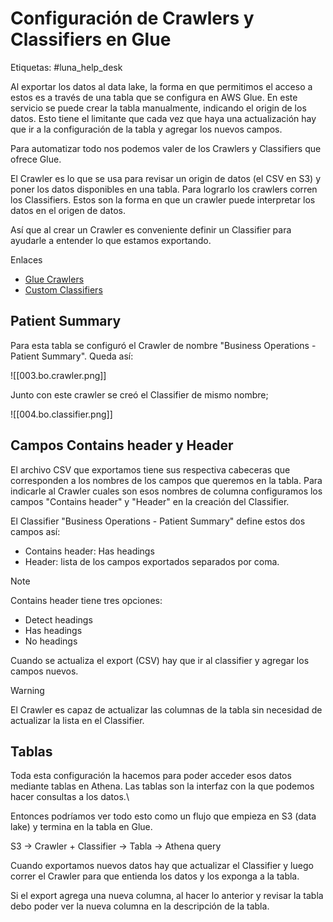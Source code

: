 # Configuración de Crawlers y Classifiers en Glue

Etiquetas: #luna_help_desk 

Al exportar los datos al data lake, la forma en que permitimos el acceso a estos es a través de una tabla que se configura en AWS Glue. En este servicio se puede crear la tabla manualmente, indicando el origin de los datos. Esto tiene el limitante que cada vez que haya una actualización hay que ir a la configuración de la tabla y agregar los nuevos campos.

Para automatizar todo nos podemos valer de los Crawlers y Classifiers que ofrece Glue.

El Crawler es lo que se usa para revisar un origin de datos (el CSV en S3) y poner los datos disponibles en una tabla. Para lograrlo los crawlers corren los Classifiers. Estos son la forma en que un crawler puede interpretar los datos en el origen de datos.

Así que al crear un Crawler es conveniente definir un Classifier para ayudarle a entender lo que estamos exportando.

Enlaces

- [Glue Crawlers](https://docs.aws.amazon.com/glue/latest/dg/add-crawler.html)
- [Custom Classifiers](https://docs.aws.amazon.com/glue/latest/dg/custom-classifier.html)

## Patient Summary

Para esta tabla se configuró el Crawler de nombre "Business Operations - Patient Summary". Queda así:

![[003.bo.crawler.png]]

Junto con este crawler se creó el Classifier de mismo nombre;

![[004.bo.classifier.png]]

## Campos Contains header y Header

El archivo CSV que exportamos tiene sus respectiva cabeceras que corresponden a los nombres de los campos que queremos en la tabla. Para indicarle al Crawler cuales son esos nombres de columna configuramos los campos "Contains header" y "Header" en la creación del Classifier.

El Classifier "Business Operations - Patient Summary" define estos dos campos así:

- Contains header: Has headings
- Header: lista de los campos exportados separados por coma.

> [!Note]
> Contains header tiene tres opciones:
> - Detect headings
> - Has headings
> - No headings

Cuando se actualiza el export (CSV) hay que ir al classifier y agregar los campos nuevos.

> [!warning]
> El Crawler es capaz de actualizar las columnas de la tabla sin necesidad de actualizar la lista en el Classifier.

## Tablas

Toda esta configuración la hacemos para poder acceder esos datos mediante tablas en Athena. Las tablas son la interfaz con la que podemos hacer consultas a los datos.\

Entonces podríamos ver todo esto como un flujo que empieza en S3 (data lake) y termina en la tabla en Glue.

S3 -> Crawler + Classifier -> Tabla -> Athena query

Cuando exportamos nuevos datos hay que actualizar el Classifier y luego correr el Crawler para que entienda los datos y los exponga a la tabla.

Si el export agrega una nueva columna, al hacer lo anterior y revisar la tabla debo poder ver la nueva columna en la descripción de la tabla.